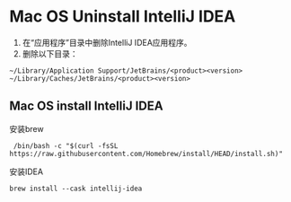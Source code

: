 #  Mac OS Uninstall  IntelliJ IDEA
1. 在“应用程序”目录中删除IntelliJ IDEA应用程序。
2. 删除以下目录：

```terminal
~/Library/Application Support/JetBrains/<product><version>
~/Library/Caches/JetBrains/<product><version>
```
## Mac OS install  IntelliJ IDEA
安装brew
```terminal
 /bin/bash -c "$(curl -fsSL https://raw.githubusercontent.com/Homebrew/install/HEAD/install.sh)"
```
安装IDEA
```terminal
brew install --cask intellij-idea
```


